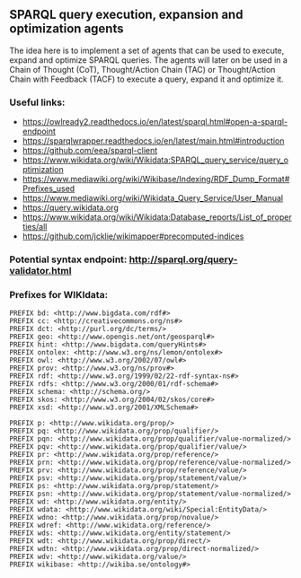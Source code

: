 ## SPARQL query execution, expansion and optimization agents

The idea here is to implement a set of agents that can be used to execute, expand and optimize SPARQL queries. 
The agents will later on be used in a Chain of Thought (CoT), Thought/Action Chain (TAC) or Thought/Action Chain with Feedback (TACF) to execute a query, expand it and optimize it.

### Useful links:
- https://owlready2.readthedocs.io/en/latest/sparql.html#open-a-sparql-endpoint
- https://sparqlwrapper.readthedocs.io/en/latest/main.html#introduction
- https://github.com/eea/sparql-client
- https://www.wikidata.org/wiki/Wikidata:SPARQL_query_service/query_optimization
- https://www.mediawiki.org/wiki/Wikibase/Indexing/RDF_Dump_Format#Prefixes_used
- https://www.mediawiki.org/wiki/Wikidata_Query_Service/User_Manual
- https://query.wikidata.org
- https://www.wikidata.org/wiki/Wikidata:Database_reports/List_of_properties/all
- https://github.com/jcklie/wikimapper#precomputed-indices


### Potential syntax endpoint: http://sparql.org/query-validator.html

### Prefixes for WIKIdata:
```sparql
PREFIX bd: <http://www.bigdata.com/rdf#>
PREFIX cc: <http://creativecommons.org/ns#>
PREFIX dct: <http://purl.org/dc/terms/>
PREFIX geo: <http://www.opengis.net/ont/geosparql#>
PREFIX hint: <http://www.bigdata.com/queryHints#> 
PREFIX ontolex: <http://www.w3.org/ns/lemon/ontolex#>
PREFIX owl: <http://www.w3.org/2002/07/owl#>
PREFIX prov: <http://www.w3.org/ns/prov#>
PREFIX rdf: <http://www.w3.org/1999/02/22-rdf-syntax-ns#>
PREFIX rdfs: <http://www.w3.org/2000/01/rdf-schema#>
PREFIX schema: <http://schema.org/>
PREFIX skos: <http://www.w3.org/2004/02/skos/core#>
PREFIX xsd: <http://www.w3.org/2001/XMLSchema#>

PREFIX p: <http://www.wikidata.org/prop/>
PREFIX pq: <http://www.wikidata.org/prop/qualifier/>
PREFIX pqn: <http://www.wikidata.org/prop/qualifier/value-normalized/>
PREFIX pqv: <http://www.wikidata.org/prop/qualifier/value/>
PREFIX pr: <http://www.wikidata.org/prop/reference/>
PREFIX prn: <http://www.wikidata.org/prop/reference/value-normalized/>
PREFIX prv: <http://www.wikidata.org/prop/reference/value/>
PREFIX psv: <http://www.wikidata.org/prop/statement/value/>
PREFIX ps: <http://www.wikidata.org/prop/statement/>
PREFIX psn: <http://www.wikidata.org/prop/statement/value-normalized/>
PREFIX wd: <http://www.wikidata.org/entity/>
PREFIX wdata: <http://www.wikidata.org/wiki/Special:EntityData/>
PREFIX wdno: <http://www.wikidata.org/prop/novalue/>
PREFIX wdref: <http://www.wikidata.org/reference/>
PREFIX wds: <http://www.wikidata.org/entity/statement/>
PREFIX wdt: <http://www.wikidata.org/prop/direct/>
PREFIX wdtn: <http://www.wikidata.org/prop/direct-normalized/>
PREFIX wdv: <http://www.wikidata.org/value/>
PREFIX wikibase: <http://wikiba.se/ontology#>
```
